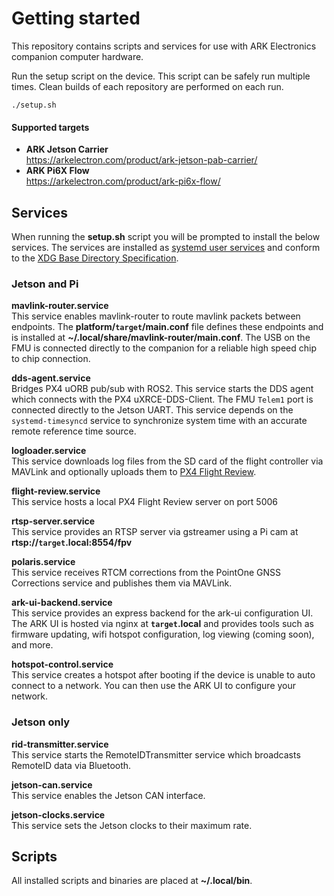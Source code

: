 # Getting started
This repository contains scripts and services for use with ARK Electronics companion computer hardware.

Run the setup script on the device. This script can be safely run multiple times. Clean builds of each repository are performed on each run.
```
./setup.sh
```

#### Supported targets
- **ARK Jetson Carrier** <br> https://arkelectron.com/product/ark-jetson-pab-carrier/
- **ARK Pi6X Flow** <br> https://arkelectron.com/product/ark-pi6x-flow/


## Services

When running the **setup.sh** script you will be prompted to install the below services. The services are installed as [systemd user services](https://www.unixsysadmin.com/systemd-user-services/) and conform to the [XDG Base Directory Specification](https://specifications.freedesktop.org/basedir-spec/latest/index.html).

### Jetson and Pi

**mavlink-router.service** <br>
This service enables mavlink-router to route mavlink packets between endpoints. The **platform/`target`/main.conf** file defines these endpoints and is installed at **~/.local/share/mavlink-router/main.conf**. The USB on the FMU is connected directly to the companion for a reliable high speed chip to chip connection.

**dds-agent.service** <br>
Bridges PX4 uORB pub/sub with ROS2. This service starts the DDS agent which connects with the PX4 uXRCE-DDS-Client. The FMU `Telem1` port is connected directly to the Jetson UART. This service depends on the `systemd-timesyncd` service to synchronize system time with an accurate remote reference time source.

**logloader.service** <br>
This service downloads log files from the SD card of the flight controller via MAVLink and optionally uploads them to [PX4 Flight Review](https://review.px4.io/). <br>

**flight-review.service** <br>
This service hosts a local PX4 Flight Review server on port 5006 <br>

**rtsp-server.service** <br>
This service provides an RTSP server via gstreamer using a Pi cam at **rtsp://`target`.local:8554/fpv** <br>

**polaris.service** <br>
This service receives RTCM corrections from the PointOne GNSS Corrections service and publishes them via MAVLink.

**ark-ui-backend.service** <br>
This service provides an express backend for the ark-ui configuration UI. The ARK UI is hosted via nginx at **`target`.local** and provides tools such as firmware updating, wifi hotspot configuration, log viewing (coming soon), and more.

**hotspot-control.service** <br>
This service creates a hotspot after booting if the device is unable to auto connect to a network. You can then use the ARK UI to configure your network.

### Jetson only

**rid-transmitter.service** <br>
This service starts the RemoteIDTransmitter service which broadcasts RemoteID data via Bluetooth.

**jetson-can.service** <br>
This service enables the Jetson CAN interface.

**jetson-clocks.service** <br>
This service sets the Jetson clocks to their maximum rate.

## Scripts
All installed scripts and binaries are placed at **~/.local/bin**.

